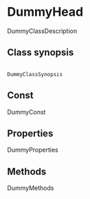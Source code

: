 DummyHead
==========================

DummyClassDescription


Class synopsis
----------------------------

```

DummyClassSynopsis

```


Const
----------------------------

DummyConst


Properties
----------------------------

DummyProperties


Methods
----------------------------

DummyMethods
